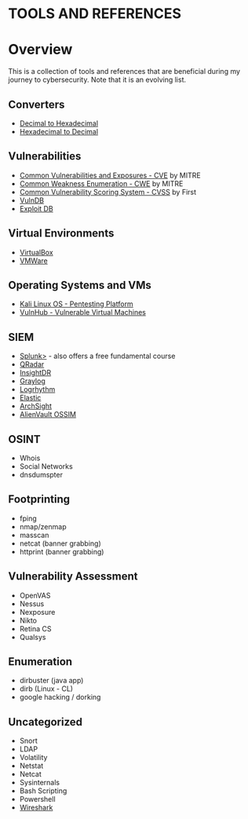 # TOOLS AND REFERENCES

# Overview
This is a collection of tools and references that are beneficial during my journey to cybersecurity. Note that it is an evolving list.

## Converters
* [Decimal to Hexadecimal](https://www.binaryhexconverter.com/decimal-to-hex-converter)
* [Hexadecimal to Decimal](https://www.binaryhexconverter.com/hex-to-decimal-converter)

## Vulnerabilities 
* [Common Vulnerabilities and Exposures - CVE](https://cve.mitre.org/) by MITRE 
* [Common Weakness Enumeration - CWE](https://cwe.mitre.org/) by MITRE
* [Common Vulnerability Scoring System - CVSS](https://www.first.org/cvss/) by First
* [VulnDB](https://vuldb.com/)
* [Exploit DB](https://www.exploit-db.com/)

## Virtual Environments
* [VirtualBox](https://www.virtualbox.org/)
* [VMWare](https://www.vmware.com/products/workstation-player/workstation-player-evaluation.html)

## Operating Systems and VMs
* [Kali Linux OS - Pentesting Platform ](https://www.kali.org/) 
* [VulnHub - Vulnerable Virtual Machines](https://www.vulnhub.com/)

## SIEM
* [Splunk>](https://www.splunk.com/) - also offers a free fundamental course 
* [QRadar](https://www.ibm.com/security/security-intelligence/qradar)
* [InsightDR](https://www.rapid7.com/products/insightidr/)
* [Graylog](https://www.graylog.org/solutions/security)
* [Logrhythm](https://logrhythm.com/)
* [Elastic](https://www.elastic.co/siem)
* [ArchSight](https://www.microfocus.com/en-us/products/siem-security-information-event-management/overview)
* [AlienVault OSSIM](https://cybersecurity.att.com/products/ossim)


## OSINT
* Whois
* Social Networks
* dnsdumspter

## Footprinting
* fping
* nmap/zenmap
* masscan
* netcat (banner grabbing)
* httprint (banner grabbing)

## Vulnerability Assessment
* OpenVAS
* Nessus
* Nexposure
* Nikto
* Retina CS
* Qualsys

## Enumeration
* dirbuster (java app)
* dirb (Linux - CL)
* google hacking / dorking 

## Uncategorized
* Snort
* LDAP
* Volatility
* Netstat
* Netcat
* Sysinternals
* Bash Scripting
* Powershell
* [Wireshark](https://www.wireshark.org/)
